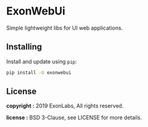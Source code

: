 # ExonWebUi #

Simple lightweight libs for UI web applications.


## Installing ##

Install and update using `pip`:

```bash
pip install -U exonwebui
```

## License ##

**copyright :**  2019 ExonLabs, All rights reserved.

**license :**  BSD 3-Clause, see LICENSE for more details.
